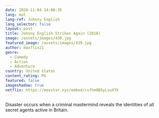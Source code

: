 ```yaml
---
date: 2020-11-04 14:08:35
lang: mal
lang-ref: Johnny English
lang_selector: false
layout: post
title: Johnny English Strikes Again (2018)
image: /assets/images/439.jpg
featured_image: /assets/images/439.jpg
author: maxflix21
genre:
  - Comedy
  - Action
  - Adventure
country: United States
content_rating: PG
featured: false
imageshadow: true
netflix: https://movstar.xyz/embed/csfhm8BSyLsuXYk
---
```

Disaster occurs when a criminal mastermind reveals the identities of all secret agents active in Britain.